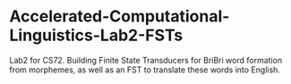 # Accelerated-Computational-Linguistics-Lab2-FSTs
Lab2 for CS72. Building Finite State Transducers for BriBri word formation from morphemes, as well as an FST to translate these words into English. 
